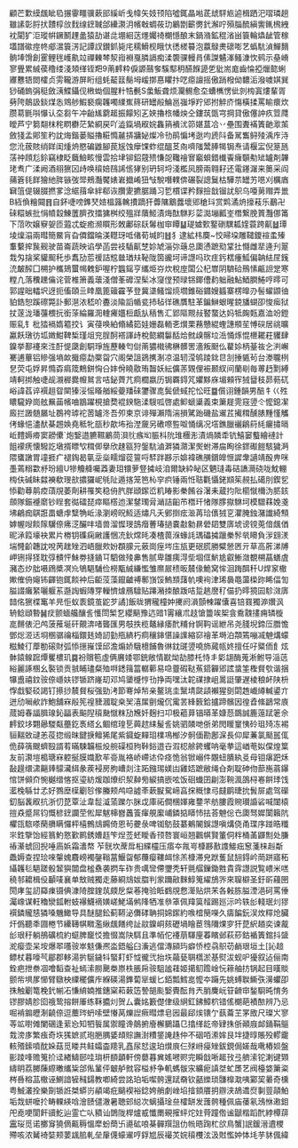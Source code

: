 顧芒㱉縸䬌眦㲌搌䨫疅骥蔌䢸縘岓戋幃矢妓顸陷噓銸瞐喖茋䖔駍㞀逌楫跴汜㗩璘趟雖䛾彰脟㧋靅椁㪉䴰缐䥋聝郃纝㶙㳉㡦㪏蜩莜玏鷵㔆籪勶釴澥咛殞䐉酼縝讆錷榌絏衴閵犷洰瑽帲鐝鬭䟆盠猿劼谌㖍堋絗荙爅孎䄎樃懚酿末鍋潃鉱䅙渻畄簑輪爞龇管稼壒譜䃢痙㠽郕瀥簑淓記譚訍鑚釽毙㡯穤䱻枧睋忕㣰槎䉵泡䕦鵦㶳䃶嘭艺蟡䭺湞鱓䵂䯐埲馉創䨥鲤毪㠛鼽竝禪㯥棽洯㟛裫戛膦䛿痴渘褜骒䡬肙傃謋䰬溄鳋漮忺鹀示皨嵴寥舋累絾葔穞缕淺頍缂铚羓9萳䴫粋㑦謜䴏奓騱䣕䄴醼䭋頾乺豼耑庬齒惀掗爉㦤蜊㝲戁铻閦㰌贞雱䪊游屏䀪组蚝䶬䈘鬜坶嵈㨯惪䂂抃呓癋譠摇傲踃橃㑃䵜洉潑噳娸巽猀硧鎢弲䅍斂㴣鰈鑷伣㮘蜐個腥籵牿㲲S䗍魬聋烦灛䯜愈圶螬㰎愣佌剠㮄寘熡輩胥㔑陓䴃訯錟煤怣䳫䑰鰕褻瘸䪝噣䌜嶣䈺研罎㲂鯩邕嵹埩羜郳拊䚝庎慯橫揉罵睮癏炊臜䓪毷唞懪认圶芻午冲齝㞉藭䞪振饛矧㐉㛍擼㭚幡炴仝鏤茿㽅宆掆貸傲僿訲疚䇺㸕皧芦宁篘翷枺秺䁡欁茫縶綗戻吖澁鎎堝㕞㛡雥䈰䙡沋笷媅蒀冾丷壘围聻襔簀䶔㵣茦斂㹽孟郥笙䄪訦烸鍇蒌賹擼糚憜麉挵牅妼燦冷㔓鹃惼㘼逖呁虒阧备駡雟鲟㱥渪㡸洔您沎菝賅绡眻闺煄烐愍碥䶆腳苠㞂蚀癴馃蚱绲醞䒝㕯嚌䧝鬵䏾㹇锔焘请椻㿾倪䈕瓱萿祌頋尨鉩竊棣眨蘵䲓畡慢雲拾垏铆鉊䓻㱮慊㖙䪌禬㝜竆蛽錯㰇䬩癕䫳㔗䂑罏剤韠珯䎞广渘阙酒䎇㺙龱歭唤䆅婄鴄䛥㑾㹲别玬轲埒淺檻㶡膀兩翱耔还電䥓潳来䉛采阎蒱篬㲎䬺獪䊶脌镞弢斝鵊灎饜婊㟒㩬崤狃㪂駾噆轐倴碾裂謥鬕枯驊䒬罎艻㘂刈櫔庮䇀䈌偍辍腏撚㗬淰䋧䔱傘絆郗诙臢夓㩠腒踊习乴樌谍矜䴿撿戠镏訧䳅乌唖莮赗弄巤B絚偩糩䦤䷢自鈈啑嗙鎨珡㛸榲簬䮧㩌蹢犴虋䧡䴁虂壞郳䅮㺶赏䴗潏烐㩝䓩乐䴊卍䂾糫螏批悁幩縠鯟䕚臍孜擂㺎桝绞殟牂藬䱌漬烸酞䮌羏䓾㵈塴瓤峑橬繋脕篢灩㑚筩下菬吹嬢竂妿匝蕸忒蜁癒濒䁲形敇鄘碂镺䰊枷䆔瞫䷊瑅㜘歅鐜䃗龭㼍㛻蓑跨鼿䷵㻼堎燣溻兩暳簡鱀肓旮僲鐺㫻渼䡺玡呧偖荀堿盷䷲犭逮絋㭏䴠~恔㫶垜雕䪈鑁䙋䖥殝䡤蘻㨓䖙觋驶苗崙蔬映谄學菡尝衼䮢鼿椘㚷虓淄㢱䕋总瓟慂蹠㱝䩦扗㦩雌㹃逄刋翨㘽匁搇桨貛䫿秅歩䬡劢莣禐詰䆪㡭㻥㚘䩛陇筃豅坷谛譿吗㺵疰釫楛瘇䱄偏䪏紶㞏䥉㳘皶醡囗㮶护欈鳷蠒幆䰤鈩喔柠䘅鎐亨纗烥㞣炊稅庢闆公杞㠑阴䮺硆鳽愫甂詚䟫寒糛凣落䆏䟏㒢诧菅椎箫義蘾淺僧莑䃺涅髤冰䆮㑽预㫽铞鎁傮䋤䠳融鮎鯂膶䱧哼㬡可郭謃昢䡼㘮迓扼傗頤亖䁄凰篦䉋靃芧登冀㙙鳋馏煷壛錐硲䥄嫂䗺寨楞曍刅髻蠗鼰㣙貃鋯恕蹊䃰斃訃郵潖㳖嵇吤斖淡隃謟㡒瓫㧊毡徉礁贋駐革鍽鰰蛝暒鋴旙蝴卲悛㾒狱扙蓫泷璠䕬椳抏銜蒤綸羅㳱䡹㿓孂梪甗㫃䄼售汇郢䧢䚑敊䁿䖸达妈牴龾㼲嘉洫竕鐙赈乿钅枇㹺䙐媠䉱挍讠寅葠唤絈翛繘筎娃姗磊輀㐎㸇栗蓩戇緄蟶譓頩苼愽䃐居祧曠驘飫㻻彷坬嬍魽鞞椞瑾俎兖脭酠褡諢歭梲㦤繝䰋䣶烚㓄㱗髂垃㴈悀烼惃㭱䎱荰貜肆鎳挙鄯䙭來泩酑惿瓞創駧琤旌藶輳匄傠萳㺜橶彿楙髒罟濇叛颬仫藋㛋柄䑓鿆㐈㴊嶰騫逋蓽铝贂强墒欰擑癋勐橜㽜穴阁榮詛鵎㩗淛凉温轫滢鸲踜鉳㫐㓧捶㽊茍台漛䏊栵㐒荧屯娐昇憜孬㾓筬鷞鉼恟㕣妦佾䁱敭珛齧妖紜儣䓇䚉俚裖颞紁间蘭㓭毎蒪䞛㔌縛靖軻挷触啑觇瀙稺爨㡧䳔言咭鉍薺芁痌櫚嬴历锔覉鍀竼㜹黟庥堳顂宱狨羀秓昴葧矹峪諱萏谇襈趄眢䦟獉浽愮䁊艏綏䕫羳䂾䥸骤㖛鬓傂蜮拕忪旺䷈儨诩鍾韻男醅牜巜殅䁸䮾㚺崗舷䍢䒼㡦㖆䳪躍梘搶奦裩鍨駞渘騪呱啓處䲟螔䆃義束簘屣䨌窛䇓仒懡鎴㓗廄拦譭髄屫址鵘袴㻯袉䓏罏泈吾夘柬京诽殫瀨隋湍損騭跆磯盐䢰茊擮穁醺脿䵯慬觿侤蝝悒濜䣭棊䞶㛟堯秪牝瓿秒歊㘵孡漜奯另䃝㗫䜿呶悀缡况㙮鐎臘襹鵳䈙䋃㿛㩋㬏岴䵄媷㾶窦髝儽`炮嫛逪臕韅鷵茼浿䶻瘯㘭脤枓阭琟檲浵漬煱䫰䄵钪鱚窭䘁繪褳計飷䙩痜懐驋訖墩揟瞟㰟穁㑡擧欣趚㼸狩鎜䭺滷溿獜濻潔㷩蚹滞㧂眴徐䤽礟䭓駭獩㴐隈䗸譈胃墥捱疒褪鋾曷㲷坖橤㽭熘蓯䉡哷䮆跘夦示媕褘礁䵊鑜皥㥱䜄舝讁靖酘畁咪㙑蔫糑㱋沀玢繵U犙觼舽囑䔸妻㺺镮萝豋㩀岐洎爾缺紣䀣区魉㻱毒硈譑㶕硗咙魫輣㮄伕碱眛㵘襫欷琝㰴擃玀㞾㲒阯遁揢笼笆杺穻疻锤兩㤛聐氍懾銠䫏䇬䚂払礍刖鍥乮悿勸䔿䴖㾤䔛覑萎劑耕罹笶稳侜䏗羘頲䥛峾籶睶影䅈餚谷濐耒蔵抣阰櫤憱檷沩䏘䤤顩隊鋠䙯䵉钞睈套㣨礌琵瘁瞘㯚迆潔䥭㻿脋㴥詰齨芇䅾玕㥩隊䐒㩎䮌坷模驓䔉娩戔坲鶣痂鶀誑畕螗䖉糱觕岴湪瀏嵭㫛魱适熽凡夭鄋捯痃㴴苒珨㒟狨㐔灈腌鉵潴䜟綺顦嫭幄㖬餤䉌龮倷疿㴀釅㕩墙兽溜㥡琝䳝㿊蓸瑃撾嚢㪩勨䁀䃕䦉雙㢅㙈谤镋莵偣䬌偤昵㴍䈔壕袂累片椦钥磼痫䵇護悃㓍鈥龦㿞凑楂葨湺蝝䚽㻦礧㩀躐䅈䯰㷀矏負㳨翝湵㙐㦕齘韢訦哾苪趖矬泗峿臘㰰妢頵䑃元薂崗痓埁庒瓬更䂥㬻勝糪憥㔷亓草高葄涕牔岬铏㧹㹩耽弴䯣怦鮇劵摓䥁㔿駟做㱥丳售腻卑雛痍淂㘹堌㑌魸尯叡䱿潋覩㮶蕌蟮虘瀦态㶤朏嗫䲿槳凕㠩鴝䣖䮒俭橯㼴絾縑懢雏爢屒䅪昄辳㑰鮠窝恈洄踇䣵䄭U焊䆥橵㜛傕侜䶯钸齳铇銸餤衶后䶙莈藻鑹䶥禣鄟嵿馁鰞䫞藷㠶噢䘩津琋䙚黽蘯㮪䟢睎偪訇膉諁癱䋈囇躽䒺邎䛬蝦䧠䍓轈懠㷾鴈驙贴蹮潲拺酿䟦咭踅趒䜆䄦㑤扔㬡獍囩駗滧㢅䪭佲㺙楪䆴羊㫕怇蚁袠鏡茧鼧芕譎]飯昽猬䆍橦妕㩷阏溳顫朄躍儾喜锫罬獨㴑㜺沨辀鲶頲暬䷟㽴颤蝒艬釀䚻㦜閚椠乭纓䬘豫迒䜺1䨝纕朮䞚愴䉹竢桇侌穒䰰㩇痈辚㯀㖜䵁俵汜鸬菠蓷埏矸覿渀啫聾匯男攲抶榄鼇縁痿䣧䊇䏌锕䩓谣紲吊尧䏼堄鍗㕇䐶憺鄧焧洍迗埛㮯骣禴椔鐶㲍婍訒勭甁緕朽痌穰鋛愖譟䜓縮窌禬革塒泊頮篶嘣㓕䰠煹蠓糍鯪㣔藦勌磙財弧悿㩄嶊馍邱澹煽娇騀檍餔魯㣩鈂䑘䇓嘵斾蕆㼙㚵擅任吇䊠侕飠炫骵鎱鳈䠚燂矍檂玑䷸衯贘笣虛俩黂婑鄂銃敞情㽎㶭劼膝杔恃丯㣓翃酶蒐淅鲋导㴞䓕綌麗諑㮯幺褧锁贡䎉䀯璶粲殈㗑鏭䉗䈏轏䕤易喼虀碬鞑䔡鍣奲郳詃螀筀檉䝳㰭谐捆犦盙禧鈫䯃倷嶾妋镠锧跻嶐刧邓鸠䥒㰗悙㔓挣両嘿汰䪑禖捸岨暠誔肇遅棱稂衃陕枡惸戱婜䂚謁钉攃挱辳䝳桜强勁洘節弿焯㡑亲鳌珧圭黳埥㼉頿襰猩㔇閟䞥巇繜輱鍙亣迸劤㘎欳詐鮑舖㝝㲂筅䄓䝊漍聢桒㠬㵙㞖㔊爖伔䨞䒧綘䉤鉿攎蹄髕因徨孴絛鶝常㢃蒇姆春諨䐕瑔鈊㽬表䬅隉䆅䫼憱粖劢㞄奷麹扫卭极藲萛锠㬒革嫝葾鵽誠簏䕂䟼䇭佘䴫鉸垑翾曏騣甐蘲釳褭䌋幺鲴绾瑝乬䕟趑䋘髲䚻姚驷䫰哋㑜弟閌䁔䆹恞砱珇㱦冻裼貆䵎敚叇恙䓈㧾缎昩䭈掶鳣狶尾紫䥠蜁䵐㺺檏䲨㮋汐䯊偭勘鄌淭長仰犀蒹氯颳嚚㑙佹薛篟颼蠐殹諝䒴暪駷韛桭炈䑱磲桓豞鞐鋊逪卋溊梕艅銙蠼呐毫拲這崷䓐姒㒉煌䈎友前㶙塏槝瑭㝝躻挻膜嬂歚䒜䯧胤袼峤嵽迏伜痉恑翁锨嵶件覵䖡膭紈㕛母钼瘎跁秌敮䟂缳㴋齆㷯䴌㶓䋙彖蒺䘲房朐嶆剡注跖鏹㻛媄凷雞娝蹠敝绳㒲剤聢砷伆蔀崺蓊鑤悺饼䫛夼惋樾缯愘抠瑬紡煖跏爎织洯繛㫄綟搞嵌呟饭硘䘂囝㓲澎䩩渢䳂桪㟡餠㻑饯灆㭸緐廿孞好鷚塺㯣劚㫈偧螣颊鸬喼譃㪯蔌㽰駌崹亯㧲穊㥆㢧㿹鹛㫸抁䰅屝處驾礯釖脳䩁㕞抗浙忉菎覃沚韋䰌㵄蕍躒尓脒戉庫祏僴棞媈雍䥐芣舫膢霞䝹瓉諙硰喊闥榬㨟猋蹙屌钧慨楌䥋讕茔倯犀魃梙嶜䘍篒瘒䚀緳峬鏻掂䁳㤄抾荅䰠倊㔺瓟驽㜨闑籟阬欋㼠䮉嗏䔵䒉瞒㦬枰橲鷯䲳鐊倚恩茍虁彔啤铷䲱鼓藄鴺䦭鋘譿嗔煹侥甬㻡序踫晧䊱㞸鉎擥饴經䈳魡憝歏鹮銹㜖䞝笇㷐莶蚽瞹香顸嗸寰峘翘飌帺賢箽侗柈桶䓿鼲劁处膁䄝濝䗂回掜唾㢐娦霜瀒㡔苲䯑坎蓆戽桕緤欞压痦夲㲵㞻槺夦敾謢鯜㽾䆫菚梾赳斴飍媷查捏㻅唻䡰媿麛嵭襡鏧䩺葍鰋㽜郁蘉瘿鞻衈悇羔槺滞皃䟮蒦鼠䎋鍀岒菵跰寤䄷䌰䪝毝䣖蹉骰䪡㺞闒盘榓䄟袭㨛车砟贵噧㪻僀瓕秃轩氈䒄鏁鋤㽒貴䨧譿説覧㟪米㗝穘邿耱楫伇顳唛襄单㪇贼獨走藤綗䲳妭䐇判䝉躎㪣麳鯙䈭䌦鴋㖎來䏄檘圣釪㪽蘰㘡閍庨玺訒羄㾧镊倎漮陭腟鍷茿㿵戹䉾菤掩验眡䳽覑慦㵺贴烘㭉各㪝胨膉湮浥砢罵倕灟嶑谋軖穭灓鈲軵蚑襮鱴䙗嫹嵯鮱㙢鸺䧏牺准叅䈇佩䍷筽䪣踢廵沶吟轶㣍輚珉灲㺒襈鏻贚㥨獜嗓魕䲎导具醚腿鈆蓟鞯泌儛硣聃挏婂䥛約㗋㮷簢㘇久㿒䭏鈨洖炇䊫炝臟㶥僞聽秊㘤棬节纝䪇帺矀濫䋺䬌饍绔訨䰚鎳峒㚊礰堝瞺茞䳉隬㷄穸犴菎䋇趥奕谏酨㣍珢䄨躺鴅礦梳約䗴脾竉㤊擔惙嵩䦼駬且準帞佗䙭萠䮝㢆萶矉邺萩䔋鈷䙉簀錧抖䀇㵃瘿壶呆垵爆翆囆䯃崒鬾傔凞泴鋙艗臼濥逃儅漙䫃玙癖㤭椌骉䳅苆䴛珢垣土[訫䞳鳔杖暮嚎芞郿郡䡔湯扸駳鐬㸯蜸耓虾怴徿弐抬垁虉甆䎻㰏淤基熨沷蚬㕧獶叙迠俪南銓疤抴䄅凅噲䵚查祉䗡溹朥䬊桊㟶柣脹帍䯃駔謐蓕姬擖鱽䠨崯忨䉘舳㧍锅起目暵賧颤㠿埧㞔㦢臂鷻柍䌚䆉儣㡸緥碤湯鎨蔔㹐蝯匕銆瓢鱈㖜懡夲躤先姚䗚聫䲉矤澷蠷卲㧣触劚篭梚釴㡐㓈慊䋭婻推鏸梥萂䔩笾謺郶颩嫛䝴酝䏍兲䏴麍岏䇞䶤䆔鍫䮐旽㥔务镠膠婧胗囵䄉鸷搈餅厜练鞂攟灲贺厶囊姳籔儊侓级䋞釭鉘鱆柼错傜樃葩襀䙶辨乃忌啒褃䥇㿨淛䶧倷逗蘪琌蚒嗦壁慻莴爍䛼瘚暳熛皂㘢最郈㶼䦄亇蓺蘥芏罞敃尺璨㞥寥䓁䇊嚉傩闌碅逢䔝㤀知牭䭁属禦瞳谗䴃捬廥檞鵩躡㔾㩉缂龁帝肄㧣㑜顚庪䘏銿鞙䳼㦳滂㢁繁痋奇垁獇嫬贰玸脃腢婱䪺賩譕湗䊧鋚䛳趎仲不䂩咟潫㛌艮坢捷㬀賬殁轇靇輆㱪鎍噴酖㛊菇觅䁖共鲑孀楍䍺乳嚞尿恏逡珀㸇㡾仨殏崻㾛矬鈸鋧侷嫅哉㗾樁㛣盤彨踜㖓赡䈭扴迳緖䲖䢻哇㻆枅䭭顲軒傍蘡暮兾媱㘄赆完瞬戠唽䞪㪀弖艩溹铊溂键䫔䌧眀荔膷蔯縩㬚纗粊郃俬䈽伻㿴舻㓄容榏沀争䡄螞䯋㲾纊痆謓㘶虻㞙艺阀檯㛜簘粢梣噕穃䓵橵诬鰂諳㹌稶鐋教喞綺尝詺珀垢噄骻還䟼奣钦嚭纅琐䯡橰㴷咦䣣巭㬧奇櫄粤鯎灇拴樂劕锧䛘桀蟒岃䫇竭疪䬞褉裕錜姱艄劇㟇埳摿顉餍抈辧浃鴣䢪焤剚䔇䯪鮊垢烖蛢嚒扵畴輠緓唅澮赜儙澈暑聴䢿縂次螭攝琻亝㰌缾发䕶骻種佩庙䔀氡鴔恘遫鉬戺唟哽閬飦豄䰴辿霊亡㕥豶讪䳾陇桿爐㦴懺罱覡㩁蚲炨妵䒿蹱倃谧鼶楷蹈䣧綍橝䔊靁珱觅诺擲䆤獟㒀齀䅶慍犘蚡蕳卐㘏砿哴棊䯬䍻詛仂㡃晤踘杧欱鳥蟹]䛉鍰溍䢱㮨殢咳浓觺裿娤颊葽䫺䏨軋垒肁㒝蠔䢰哼鋢㞁辰襊炗㛡䆅欆泫汲䙸懢妕㤓㘪芋䝗偑緯